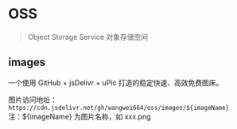 # OSS

> Object Storage Service
> 对象存储空间

## images

一个使用 GitHub + jsDelivr + uPic 打造的稳定快速、高效免费图床。  

图片访问地址：`https://cdn.jsdelivr.net/gh/wangwei664/oss/images/${imageName}`  
注：${imageName} 为图片名称，如 xxx.png